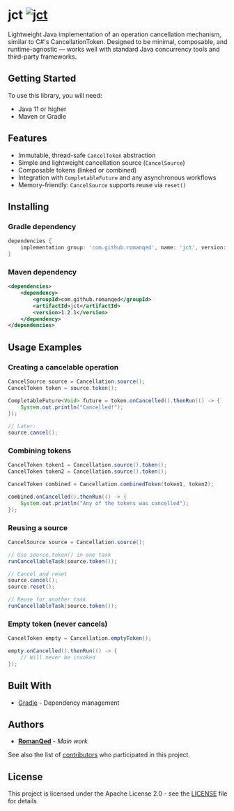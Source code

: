 # jct [![jct](https://img.shields.io/maven-central/v/com.github.romanqed/jct?strategy=releaseProperty&style=for-the-badge&label=jct&color=blue)](https://repo1.maven.org/maven2/com/github/romanqed/jct)

Lightweight Java implementation of an operation cancellation mechanism, similar to C#'s CancellationToken.
Designed to be minimal, composable, and runtime-agnostic — works well with standard Java concurrency tools and third-party frameworks.

## Getting Started

To use this library, you will need:

* Java 11 or higher
* Maven or Gradle

## Features

* Immutable, thread-safe `CancelToken` abstraction
* Simple and lightweight cancellation source (`CancelSource`)
* Composable tokens (linked or combined)
* Integration with `CompletableFuture` and any asynchronous workflows
* Memory-friendly: `CancelSource` supports reuse via `reset()`

## Installing

### Gradle dependency

```groovy
dependencies {
    implementation group: 'com.github.romanqed', name: 'jct', version: '1.2.1'
}
```

### Maven dependency

```xml
<dependencies>
    <dependency>
        <groupId>com.github.romanqed</groupId>
        <artifactId>jct</artifactId>
        <version>1.2.1</version>
    </dependency>
</dependencies>
```

## Usage Examples

### Creating a cancelable operation

```java
CancelSource source = Cancellation.source();
CancelToken token = source.token();

CompletableFuture<Void> future = token.onCancelled().thenRun(() -> {
    System.out.println("Cancelled!");
});

// Later:
source.cancel();
```

### Combining tokens

```java
CancelToken token1 = Cancellation.source().token();
CancelToken token2 = Cancellation.source().token();

CancelToken combined = Cancellation.combinedToken(token1, token2);

combined.onCancelled().thenRun(() -> {
    System.out.println("Any of the tokens was cancelled");
});
```

### Reusing a source

```java
CancelSource source = Cancellation.source();

// Use source.token() in one task
runCancellableTask(source.token());

// Cancel and reset
source.cancel();
source.reset();

// Reuse for another task
runCancellableTask(source.token());
```

### Empty token (never cancels)

```java
CancelToken empty = Cancellation.emptyToken();

empty.onCancelled().thenRun(() -> {
    // Will never be invoked
});
```

## Built With

* [Gradle](https://gradle.org) - Dependency management

## Authors

* **[RomanQed](https://github.com/RomanQed)** - *Main work*

See also the list of [contributors](https://github.com/RomanQed/jfunc/contributors)
who participated in this project.

## License

This project is licensed under the Apache License 2.0 - see the [LICENSE](LICENSE) file for details
